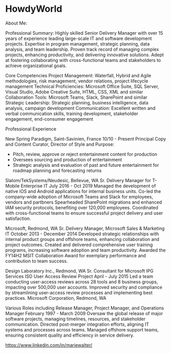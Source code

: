 # HowdyWorld
About Me: 

Professional Summary:
Highly skilled Senior Delivery Manager with over 15 years of experience leading large-scale IT and software development projects. 
Expertise in program management, strategic planning, data analysis, and team leadership. 
Proven track record of managing complex projects, enhancing productivity, and delivering innovative solutions. 
Adept at fostering collaborating with cross-functional teams and stakeholders to achieve organizational goals.

Core Competencies
Project Management: Waterfall, Hybrid and Agile methodologies, risk management, vendor relations, project lifecycle management
Technical Proficiencies: Microsoft Office Suite, SQL Server, Visual Studio, Adobe Creative Suite, HTML, CSS, XML and similar
Collaboration Tools: Microsoft Teams, Slack, SharePoint and similar
Strategic Leadership: Strategic planning, business intelligence, data analysis, campaign development
Communication: Excellent written and verbal communication skills, training development, stakeholder engagement, end-consumer engagement

Professional Experience

New Spring Paradigm, Saint-Savinien, France
10/10 - Present
Principal Copy and Content Curator, Director of Style and Purpose:
- Pitch, review, approve or reject entertainment content for production
- Oversees sourcing and production of entertainment
- Strategic analysis and evaluation of past and  future entertainment for roadmap planning and forecasting returns

Slalom/TekSystems/Neudesic, Bellevue, WA
Sr. Delivery Manager for T-Mobile Enterprise IT
July 2016 - Oct 2019
Managed the development of native iOS and Android applications for internal business units.
Co-led the company-wide adoption of Microsoft Teams and Slack for employees, vendors and partbners
Spearheaded SharePoint migrations and enhanced IAM security protocols, benefiting over 120,000 employees.
Coordinated with cross-functional teams to ensure successful project delivery and user satisfaction.

Microsoft, Redmond, WA
Sr. Delivery Manager, Microsoft Sales & Marketing IT
October 2013 - December 2014
Developed strategic relationships with internal product groups and offshore teams, enhancing collaboration and project outcomes.
Created and delivered comprehensive user training programs, increasing software adoption and team productivity.
Awarded the FY14H2 MSIT Collaboration Award for exemplary performance and contribution to team success.

Design Laboratory Inc., Redmond, WA
Sr. Consultant for Microsoft IPG Services ISO User Access Review Project
April - July 2015
Led a team conducting user-access reviews across 28 tools and 8 business groups, impacting over 500,000 user accounts.
Improved security and compliance by streamlining user-access review processes and implementing best practices.
Microsoft Corporation, Redmond, WA

Various Roles including Release Manager, Project Manager, and Operations Manager
February 1997 - March 2009
Oversaw the global release of major software projects, managing timelines, resources, and stakeholder communication.
Directed post-merger integration efforts, aligning IT systems and processes across teams.
Managed offshore support teams, ensuring consistent quality and efficiency in service delivery.

https://www.linkedin.com/in/mariewalter/





